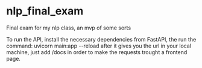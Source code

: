 # nlp_final_exam
Final exam for my nlp class, an mvp of some sorts


To run the API, install the necessary dependencies from FastAPI, the run the command: uvicorn main:app --reload
after it gives you the url in your local machine, just add /docs in order to make the requests trought a frontend page.